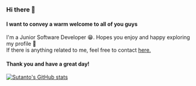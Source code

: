### Hi there 👋
#### I want to convey a warm welcome to all of you guys

I'm a Junior Software Developer :grin:.
Hopes you enjoy and happy exploring my profile :hugs: <br />
If there is anything related to me, feel free to contact [here.](https://api.whatsapp.com/send?phone=+6287724188293&text=Hi%20Sutanto!)

#### Thank you and have a great day!

[![Sutanto's GitHub stats](https://github-readme-stats.vercel.app/api?username=SutantoAdiNugroho)](https://github.com/SutantoAdiNugroho/github-readme-stats)
